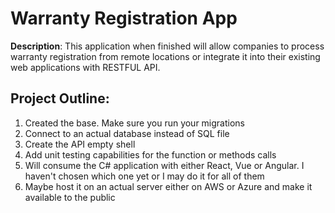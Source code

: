 # Warranty Registration App

**Description**: 
This application when finished will allow companies to process warranty registration from remote locations or integrate it into their existing web applications with RESTFUL API.

## Project Outline:
1. Created the base. Make sure you run your migrations
2. Connect to an actual database instead of SQL file
3. Create the API empty shell
4. Add unit testing capabilities for the function or methods calls
5. Will consume the C# application with either React, Vue or Angular. I haven't chosen which one yet or I may do it for all of them
7. Maybe host it on an actual server either on AWS or Azure and make it available to the public
